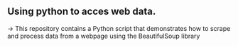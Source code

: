 ## Using python to acces web data.
-> This repository contains a Python script that demonstrates how to scrape and process data from a webpage using the BeautifulSoup library
